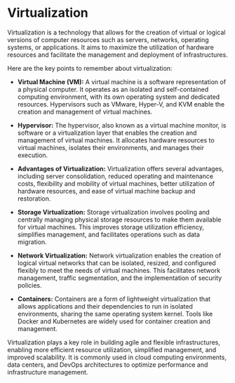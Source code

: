 # Virtualization 

Virtualization is a technology that allows for the creation of virtual or logical versions of computer resources such as servers, networks, operating systems, or applications. It aims to maximize the utilization of hardware resources and facilitate the management and deployment of infrastructures.

Here are the key points to remember about virtualization:

- **Virtual Machine (VM):** A virtual machine is a software representation of a physical computer. It operates as an isolated and self-contained computing environment, with its own operating system and dedicated resources. Hypervisors such as VMware, Hyper-V, and KVM enable the creation and management of virtual machines.

- **Hypervisor:** The hypervisor, also known as a virtual machine monitor, is software or a virtualization layer that enables the creation and management of virtual machines. It allocates hardware resources to virtual machines, isolates their environments, and manages their execution.

- **Advantages of Virtualization:** Virtualization offers several advantages, including server consolidation, reduced operating and maintenance costs, flexibility and mobility of virtual machines, better utilization of hardware resources, and ease of virtual machine backup and restoration.

- **Storage Virtualization:** Storage virtualization involves pooling and centrally managing physical storage resources to make them available for virtual machines. This improves storage utilization efficiency, simplifies management, and facilitates operations such as data migration.

- **Network Virtualization:** Network virtualization enables the creation of logical virtual networks that can be isolated, resized, and configured flexibly to meet the needs of virtual machines. This facilitates network management, traffic segmentation, and the implementation of security policies.

- **Containers:** Containers are a form of lightweight virtualization that allows applications and their dependencies to run in isolated environments, sharing the same operating system kernel. Tools like Docker and Kubernetes are widely used for container creation and management.

Virtualization plays a key role in building agile and flexible infrastructures, enabling more efficient resource utilization, simplified management, and improved scalability. It is commonly used in cloud computing environments, data centers, and DevOps architectures to optimize performance and infrastructure management.
